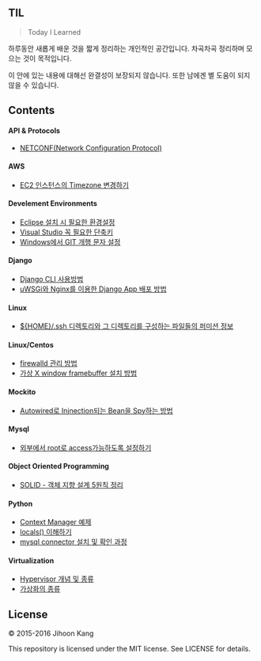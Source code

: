 TIL
---

> Today I Learned

하루동안 새롭게 배운 것을 짧게 정리하는 개인적인 공간입니다. 차곡차곡 정리하며 모으는 것이 목적입니다.

이 안에 있는 내용에 대해선 완결성이 보장되지 않습니다. 또한 남에겐 별 도움이 되지 않을 수 있습니다.

Contents
---

#### API & Protocols

- [NETCONF(Network Configuration Protocol)](api/netconf.md)

#### AWS

- [EC2 인스턴스의 Timezone 변경하기](ec2-timezone.md)

#### Develement Environments

- [Eclipse 설치 시 필요한 환경설정](devenv/eclipse-settings.md)
- [Visual Studio 꼭 필요한 단축키](devenv/visualstudio-shortcuts.md)
- [Windows에서 GIT 개행 문자 설정](devenv/windows-git-line-endings.md)

#### Django

- [Django CLI 사용방법](django/command_usage.md)
- [uWSGi와 Nginx를 이용한 Django App 배포 방법](django/deployment.md)

#### Linux
- [${HOME}/.ssh 디렉토리와 그 디렉토리를 구성하는 파일들의 퍼미션 정보](linux/ssh-file-permissions.md)

#### Linux/Centos

- [firewalld 관리 방법](linux/centos/firwalld.md)
- [가상 X window framebuffer 설치 방법](linux/centos/xvfb.md)

#### Mockito

- [Autowired로 Injnection되는 Bean을 Spy하는 방법](mockito/spying-autowired-bean.md)

#### Mysql

- [외부에서 root로 access가능하도록 설정하기](mysql/change_hostname_for_root.md)

#### Object Oriented Programming

- [SOLID - 객체 지향 설계 5원칙 정리](oop/solid-principles.md)

#### Python

- [Context Manager 예제](python/contextmanager-test.py)
- [locals() 이해하기](python/locals.md)
- [mysql connector 설치 및 확인 과정](python/mysql-connector-install.md)

#### Virtualization

- [Hypervisor 개념 및 종류](virtualization/hypervisor.md)
- [가상화의 종류](virtualization/types_of_virtualization.md)


License
---

© 2015-2016 Jihoon Kang

This repository is licensed under the MIT license. See LICENSE for details.




